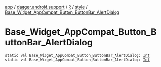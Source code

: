 [app](../../../index.md) / [dagger.android.support](../../index.md) / [R](../index.md) / [style](index.md) / [Base_Widget_AppCompat_Button_ButtonBar_AlertDialog](./-base_-widget_-app-compat_-button_-button-bar_-alert-dialog.md)

# Base_Widget_AppCompat_Button_ButtonBar_AlertDialog

`static val Base_Widget_AppCompat_Button_ButtonBar_AlertDialog: `[`Int`](https://kotlinlang.org/api/latest/jvm/stdlib/kotlin/-int/index.html)
`static val Base_Widget_AppCompat_Button_ButtonBar_AlertDialog: `[`Int`](https://kotlinlang.org/api/latest/jvm/stdlib/kotlin/-int/index.html)